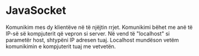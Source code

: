 # JavaSocket
Komunikim mes dy klientëve në të njëjtin rrjet. Komunikimi bëhet me anë të IP-së së kompjuterit që vepron si server.
Në vend të "localhost" si parametër host, shtypëni IP adresen tuaj. Localhost mundëson vetëm komunikimin e kompjuterit tuaj me vetvetën.
